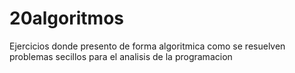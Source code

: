 # 20algoritmos
Ejercicios donde presento de forma algoritmica como se resuelven problemas secillos para el analisis de la programacion 
